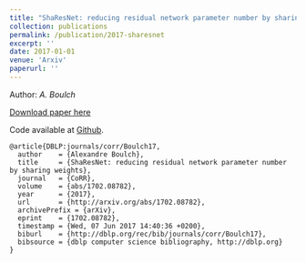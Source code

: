 ```yaml
---
title: "ShaResNet: reducing residual network parameter number by sharing weights"
collection: publications
permalink: /publication/2017-sharesnet
excerpt: ''
date: 2017-01-01
venue: 'Arxiv'
paperurl: ''
---
```


Author: *A. Boulch*

[Download paper here](https://arxiv.org/abs/1702.08782)

Code available at [Github](https://github.com/aboulch/sharesnet).

```
@article{DBLP:journals/corr/Boulch17,
  author    = {Alexandre Boulch},
  title     = {ShaResNet: reducing residual network parameter number by sharing weights},
  journal   = {CoRR},
  volume    = {abs/1702.08782},
  year      = {2017},
  url       = {http://arxiv.org/abs/1702.08782},
  archivePrefix = {arXiv},
  eprint    = {1702.08782},
  timestamp = {Wed, 07 Jun 2017 14:40:36 +0200},
  biburl    = {http://dblp.org/rec/bib/journals/corr/Boulch17},
  bibsource = {dblp computer science bibliography, http://dblp.org}
}
```
